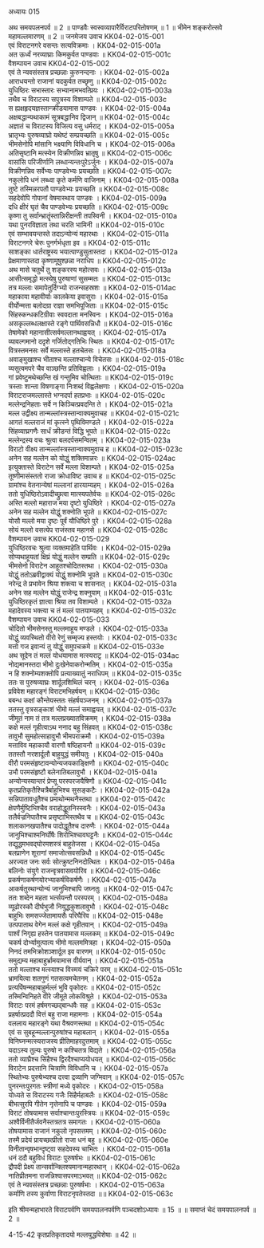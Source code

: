 अध्यायः 015

अथ समयपलनपर्व ॥ 2 ॥ पाण्डवैः स्वस्वव्यापारैर्विराटपरितोषणम् ॥ 1 ॥ भीमेन शङ्करोत्सवे महामल्लमारणम् ॥ 2 ॥
जनमेजय उवाच 	KK04-02-015-001  
एवं विराटनगरे वसन्तः सत्यविक्रमाः ।	KK04-02-015-001a  
अत ऊर्ध्वं नरव्याघ्राः किमकुर्वत पाण्डवाः ॥	KK04-02-015-001c  
वैशम्पायन उवाच 	KK04-02-015-002  
एवं ते न्यवसंस्तत्र प्रच्छन्नाः कुरुनन्दनाः ।	KK04-02-015-002a  
आराधयन्तो राजानां यदकुर्वत तच्छृणु ॥ 	KK04-02-015-002c  
युधिष्ठिरः सभास्तारः सभ्यानामभवत्प्रियः ।	KK04-02-015-003a  
तथैव च विराटस्य सपुत्रस्य विशाम्पते ॥ 	KK04-02-015-003c  
स ह्यक्षहृदयज्ञस्तान्क्रीडयामास पाण्डवः ।	KK04-02-015-004a  
अक्षबद्धान्यथाकामं सूत्रबद्धानिव द्विजान् ॥ 	KK04-02-015-004c  
अज्ञातं च विराटस्य विजित्य वसु धर्मराट् ।	KK04-02-015-005a  
भ्रातृभ्यः पुरुषव्याघ्रो यथेष्टं सम्प्रयच्छति ॥ 	KK04-02-015-005c  
भीमसेनोपि मांसानि भक्ष्याणि विविधानि च ।	KK04-02-015-006a  
अतिसृष्टानि मत्स्येन विक्रीणन्निव भ्रातृषु ॥ 	KK04-02-015-006c  
वासांसि परिजीर्णानि लब्धान्यन्तःपुरेऽर्जुनः ।	KK04-02-015-007a  
विक्रीणन्निव सर्वेभ्यः पाण्डवेभ्यः प्रयच्छति ॥ 	KK04-02-015-007c  
नकुलोपि धनं लब्ध्वा कृते कर्मणि वाजिनाम् ।	KK04-02-015-008a  
तुष्टे तस्मिन्नरपतौ पाण्डवेभ्यः प्रयच्छति ॥ 	KK04-02-015-008c  
सहदेवोपि गोपानां वेषमास्थाय पाण्डवः ।	KK04-02-015-009a  
दधि क्षीरं घृतं चैव पाण्डवेभ्यः प्रयच्छति ॥ 	KK04-02-015-009c  
कृष्णा तु सर्वान्भ्रातॄंस्तान्निरीक्षन्ती तपस्विनी ।	KK04-02-015-010a  
यथा पुनरविज्ञाता तथा चरति भामिनी ॥ 	KK04-02-015-010c  
एवं सम्भावयन्तस्ते तदाऽन्योन्यं महारथाः ।	KK04-02-015-011a  
विराटनगरे चेरुः पुनर्गर्भधृता इव ॥	KK04-02-015-011c  
साशङ्का धार्तराष्ट्रस्य भयात्पाण्डुसुतास्तदा ।	KK04-02-015-012a  
प्रेक्षमाणास्तदा कृष्णामूषुश्छन्ना नराधिप ॥ 	KK04-02-015-012c  
अथ मासे चतुर्थे तु शङ्करस्य महोत्सवः ।	KK04-02-015-013a  
आसीत्समृद्धो मत्स्येषु पुरुषाणां सुसम्मतः ॥ 	KK04-02-015-013c  
तत्र मल्लाः समापेतुर्दिग्भ्यो राजन्सहस्रशः ॥ 	KK04-02-015-014ac  
महाकाया महावीर्याः कालकेया इवासुराः ।	KK04-02-015-015a  
वीर्योन्मत्ता बलोदग्रा राज्ञा समभिपूजिताः ॥	KK04-02-015-015c  
सिंहस्कन्धकटिग्रीवाः स्ववदाता मनस्विनः ।	KK04-02-015-016a  
असकृल्लब्धलक्षास्ते रङ्गे पार्थिवसन्निधौ ॥ 	KK04-02-015-016c  
तेषामेको महानासीत्सर्वमल्लानथाह्वयत् ।	KK04-02-015-017a  
व्यावल्गमानो ददृशे गर्जितोद्गतिभिः स्थितः ॥ 	KK04-02-015-017c  
वित्रस्तमनसः सर्वे मल्लास्ते हतचेतसः ।	KK04-02-015-018a  
अवाङ्मुखाश्च भीताश्च मल्लाश्चान्ये विचेतसः ॥ 	KK04-02-015-018c  
व्यसुत्वमपरे चैव वाञ्छन्ति प्रतिविह्वलाः ।	KK04-02-015-019a  
गां प्रवेष्टुमथेच्छन्ति खं गन्तुमिव चोत्थिताः ॥	KK04-02-015-019c  
त्रस्ताः शान्ता विषणाङ्गा निःशब्दं विह्वलेक्षणाः ।	KK04-02-015-020a  
विराटराजमल्लास्ते भग्नदर्पा हतप्रभाः ॥ 	KK04-02-015-020c  
मल्लेन्द्रनिहताः सर्वे न किञ्चित्प्रवदन्ति ते ।	KK04-02-015-021a  
मल्ल उद्वीक्ष्य तान्मल्लांस्त्रस्तान्वाक्यमुवाचह ॥ 	KK04-02-015-021c  
आगतं मल्लराजं मां कृत्स्ने पृथिविमण्डले ।	KK04-02-015-022a  
सिंहव्याघ्रगणैः सार्धं क्रीडन्तं विद्धि भूपते ॥ 	KK04-02-015-022c  
मल्लेन्द्रस्य वचः श्रुत्वा बलदर्पसमन्वितम् ।	KK04-02-015-023a  
विराटो वीक्ष्य तान्मल्लांस्त्रस्तान्वाक्यमुवाच ह ॥	KK04-02-015-023c  
अनेन सह मल्लेन को योद्धुं शक्तिमान्नरः ॥	KK04-02-015-024ac  
इत्युक्तास्ते विराटेन सर्वे मल्ला विशाम्पते ।	KK04-02-015-025a  
तूष्णीमासंस्ततो राजा क्रोधाविष्ट उवाच ह ॥	KK04-02-015-025c  
ग्रामांश्च वेतनान्येषां मल्लानां हारयाम्यहम् ।	KK04-02-015-026a  
ततो युधिष्ठिरोऽवादीच्छ्रुत्वा मात्स्यपतेर्वचः ॥ 	KK04-02-015-026c  
अस्ति मल्लो महाराज मया दृष्टो युधिष्ठिरे ।	KK04-02-015-027a  
अनेन सह मल्लेन योद्धुं शक्नोति भूपते ॥ 	KK04-02-015-027c  
योसौ मल्लो मया दृष्टः पूर्वं यौधिष्ठिरे पुरे ।	KK04-02-015-028a  
सोयं मल्लो वसत्येप राजंस्तव महानसे ॥ 	KK04-02-015-028c  
वैशम्पायन उवाच 	KK04-02-015-029  
युधिष्ठिरवचः श्रुत्वा व्यक्तमाहेति पार्थिवः ।	KK04-02-015-029a  
सोप्यथाहूयतां क्षिप्रं योद्धुं मल्लेन सम्प्रति ॥ 	KK04-02-015-029c  
भीमसेनो विराटेन आहूतश्चोदितस्तथा ।	KK04-02-015-030a  
योद्धुं ततोऽब्रवीद्वाक्यं योद्धुं शक्नोमि भूपते ॥	KK04-02-015-030c  
नरेन्द्र ते प्रभावेन श्रिया शक्त्या च शासनात् ।	KK04-02-015-031a  
अनेन सह मल्लेन योद्धुं राजेन्द्र शक्नुयाम् ॥ 	KK04-02-015-031c  
युधिष्ठिरकृतं ज्ञात्वा श्रिया तव विशाम्पते ।	KK04-02-015-032a  
महादेवस्य भक्त्या च तं मल्लं पातयाम्यहम् ॥ 	KK04-02-015-032c  
वैशम्पायन उवाच 	KK04-02-015-033  
चोदितो भीमसेनस्तु मल्लमाहूय मण्डले ।	KK04-02-015-033a  
योद्धुं व्यवस्थितो वीरो रेणुं सम्मृज्य हस्तयोः ।	KK04-02-015-033c  
मत्तो गज इवान्यं तु योद्धुं समुपचक्रमे ॥ 	KK04-02-015-033e  
अथ सूदेन तं मल्लं योधयामास मत्स्यराट्र ॥ 	KK04-02-015-034ac  
नोद्यमानस्तदा भीमो दुःखेनेवाकरोन्मतिम् ।	KK04-02-015-035a  
न हि शक्नोम्यशक्तोपि प्रत्याख्यातुं नराधिपम् ॥ 	KK04-02-015-035c  
ततः स पुरुषव्याघ्रः शार्दूलशिथिलं चरन् ।	KK04-02-015-036a  
प्रविवेश महारङ्गं विराटमभिहर्षयन् ॥ 	KK04-02-015-036c  
बबन्ध कक्षां कौन्तेयस्ततः संहर्षयञ्जनम् ।	KK04-02-015-037a  
ततस्तु वृत्रसङ्काशं भीमो मल्लं समाह्वयत् ॥ 	KK04-02-015-037c  
जीमूतं नाम तं तत्र मल्लप्रख्यातविक्रमम् ।	KK04-02-015-038a  
कक्षे मल्लं गृहीत्वाऽथ ननाद बहु सिंहवत् ॥ 	KK04-02-015-038c  
तावुभौ सुमहोत्साहावुभौ भीमपराक्रमौ ।	KK04-02-015-039a  
मत्ताविव महाकायौ वारणौ षष्ठिहायनौ ॥	KK04-02-015-039c  
ततस्तौ नरशार्दूलौ बाहुयुद्धं समीयतुः ।	KK04-02-015-040a  
वीरौ परमसंहृष्टावन्योन्यजयकाङ्क्षिणौ ॥ 	KK04-02-015-040c  
उभौ परमसंहृष्टौ बलेनातिबलावुभौ ।	KK04-02-015-041a  
अन्योन्यस्यान्तरं प्रेप्सू परस्परजयैषिणौ ॥ 	KK04-02-015-041c  
कृतप्रतिकृतैश्चित्रैर्बाहुभिश्च सुसङ्कटैः ।	KK04-02-015-042a  
सन्निपातावधूतैश्च प्रमाथोन्मथनैस्तथा ॥	KK04-02-015-042c  
क्षेपणैर्मुष्टिभिश्चैव वराहोद्धूतनिस्स्वनैः ।	KK04-02-015-043a  
तलैर्वज्रनिपातैश्च प्रसृष्टाभिस्तथैव च ॥ 	KK04-02-015-043c  
शलाकानखपातैश्च पादोद्धूतैश्च दारुणैः ।	KK04-02-015-044a  
जानुभिश्चाश्मनिर्घोषैः शिरोभिश्चावघट्टनैः ॥ 	KK04-02-015-044c  
तद्युद्धमभवद्घोरमशस्त्रं बाहुतेजसा ।	KK04-02-015-045a  
बलप्राणेन शूराणां समाजोत्सवसन्निधौ ॥ 	KK04-02-015-045c  
अरज्यत जनः सर्वः सोत्क्रुष्टनिनदोत्थितः ।	KK04-02-015-046a  
बलिनोः संयुगे राजन्वृत्रवासवयोरिव ॥	KK04-02-015-046c  
प्रकर्षणाकर्षणयोरभ्याकर्षविकर्षणैः ।	KK04-02-015-047a  
आकर्षतुरथान्योन्यं जानुभिश्चापि जघ्नतुः ॥ 	KK04-02-015-047c  
ततः शब्देन महता भर्त्सयन्तौ परस्परम् ।	KK04-02-015-048a  
व्यूढोरस्कौ दीर्घभुजौ नियुद्धकुशलावुभौ ।	KK04-02-015-048c  
बाहुभिः समसज्जेतामायसैः परिघैरिव ॥ 	KK04-02-015-048e  
उत्पपाताथ वेगेन मल्लं कक्षे गृहीतवान् ।	KK04-02-015-049a  
पार्श्वं निगृह्य हस्तेन पातयामास मल्लकम् ॥ 	KK04-02-015-049c  
चकर्ष दोर्भ्यामुत्पात्य भीमो मल्लममित्रहा ।	KK04-02-015-050a  
निनदं तमभिक्रोशञ्शार्दूल इव वारणम् ॥ 	KK04-02-015-050c  
समुद्यम्य महाबाहुर्भ्रामयामास वीर्यवान् ।	KK04-02-015-051a  
ततो मल्लाश्च मत्स्याश्च विस्मयं चक्रिरे परम् ॥ 	KK04-02-015-051c  
भ्रामयित्वा शतगुणं गतसत्वमचेतनम् ।	KK04-02-015-052a  
प्रत्यपिंषन्महाबाहुर्मल्लं भुवि वृकोदरः ॥ 	KK04-02-015-052c  
तस्मिन्विनिहते वीरे जीमूते लोकविश्रुते ।	KK04-02-015-053a  
विराटः परमं हर्षमगच्छद्बान्धवैः सह ॥	KK04-02-015-053c  
प्रहर्षात्प्रददौ वित्तं बहु राजा महामनाः ।	KK04-02-015-054a  
वललाय महारङ्गे यथा वैश्रवणस्तथा ॥ 	KK04-02-015-054c  
एवं स सुबहून्मल्लान्पुरुषांश्च महाबलान् ।	KK04-02-015-055a  
विनिघ्नन्मत्स्यराजस्य प्रीतिमाहरदुत्तमाम् ॥ 	KK04-02-015-055c  
यदाऽस्य तुल्यः पुरुषो न कश्चितत्र विद्यते ।	KK04-02-015-056a  
ततो व्याघ्रैश्च सिंहैश्च द्विरदैश्चाप्ययोधयत् ॥ 	KK04-02-015-056c  
विराटेन प्रदत्तानि चित्राणि विविधानि च ।	KK04-02-015-057a  
स्थितेभ्यः पुरुषेभ्यश्च दत्त्वा द्रव्याणि जग्मिवान् ॥ 	KK04-02-015-057c  
पुनरन्तःपुरगतः स्त्रीणां मध्ये वृकोदरः ।	KK04-02-015-058a  
योध्यते स विराटस्य गजैः सिंहैर्महाबलैः ॥ 	KK04-02-015-058c  
बीभत्सुरपि गीतेन नृत्तेनापि च पाण्डवः ।	KK04-02-015-059a  
विराटं तोषयामास सर्वाश्चान्तःपुरस्त्रियः ॥ 	KK04-02-015-059c  
अश्वैर्विनीतैर्जवनैस्तत्रतत्र समागतः ।	KK04-02-015-060a  
तोषयामास राजानं नकुलो नृपसत्तमम् ।	KK04-02-015-060c  
तस्मै प्रदेयं प्रायच्छत्प्रीतो राजा धनं बहु ॥ 	KK04-02-015-060e  
विनीतान्वृषभान्दृष्ट्वा सहदेवस्य चाभितः ।	KK04-02-015-061a  
धनं ददौ बहुविधं विराटः पुरुषर्षभः ॥ 	KK04-02-015-061c  
द्रौपदी प्रेक्ष्य तान्सर्वान्क्लिश्यमानान्महारथान् ।	KK04-02-015-062a  
नातिप्रीतमना राजन्निश्वासपरमाऽभवत् ॥ 	KK04-02-015-062c  
एवं ते न्यवसंस्तत्र प्रच्छन्नाः पुरुषर्षभाः ।	KK04-02-015-063a  
कर्माणि तस्य कुर्वाणा विराटनृपतेस्तदा ॥॥	KK04-02-015-063c  

इति श्रीमन्महाभारते विराटपर्वणि समयपालनपर्वणि पञ्चदशोऽध्यायः ॥ 15 ॥ ॥ समाप्तं चेदं समयपालनपर्व ॥ 2 ॥ 

4-15-42 कृतप्रतिकृतादयो मल्लयुद्धविशेषाः ॥ 42 ॥

